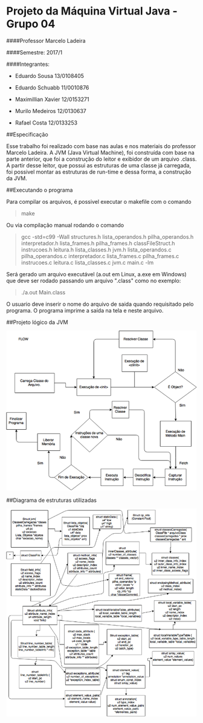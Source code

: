 # Projeto da Máquina Virtual Java - Grupo 04

####Professor Marcelo Ladeira

####Semestre: 2017/1

####Integrantes:

* Eduardo Sousa		13/0108405

* Eduardo Schuabb		11/0010876

* Maximillian Xavier	12/0153271

* Murilo Medeiros		12/0130637

* Rafael Costa		12/0133253


##Especificação

Esse trabalho foi realizado com base nas aulas e nos materiais do professor Marcelo Ladeira. A JVM (Java Virtual Machine), foi construída com base na parte anterior, que foi a construção do leitor e exibidor de um arquivo .class. A partir desse leitor, que possui as estruturas de uma classe já carregada, foi possivel montar as estruturas de run-time e dessa forma, a construção da JVM.

##Executando o programa

Para compilar os arquivos, é possivel executar o makefile com o comando

> make

Ou via compilação manual rodando o comando


> gcc -std=c99 -Wall structures.h lista_operandos.h pilha_operandos.h interpretador.h lista_frames.h pilha_frames.h classFileStruct.h instrucoes.h leitura.h lista_classes.h jvm.h lista_operandos.c pilha_operandos.c interpretador.c lista_frames.c pilha_frames.c instrucoes.c leitura.c lista_classes.c jvm.c main.c -lm


Será gerado um arquivo executável (a.out em Linux, a.exe em Windows) que deve ser rodado passando um arquivo 
".class" como no exemplo:

> ./a.out Main.class

O usuario deve inserir o nome do arquivo de saida quando requisitado pelo programa. 
O programa imprime a saída na tela e neste arquivo.

##Projeto lógico da JVM

![](logic_flow.png)


##Diagrama de estruturas utilizadas

![](diagramaEstruturas.png)



